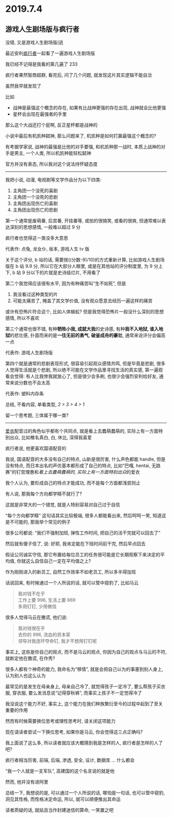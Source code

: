 # 2019.7.4

## 游戏人生剧场版与疯行者

没错, 又是游戏人生剧场版(逃

最近安利[疯行者](https://github.com/crazywa1ker)一起看了一遍游戏人生剧场版

我已经不记得是我看的第几遍了 233

疯行者果然智商超群, 看完后, 问了几个问题, 就发现这片其实逻辑不能自洽

虽然我早就发现了

比如

- 战神是最强这个概念的存在, 如果有比战神更强的存在出现, 战神就会比他更强
- 星杯会出现在最强者的手里

那么这个大战还打个屁啊, 反正星杯都是战神的

小说中最后有机凯种弑神, 那么问题来了, 机凯种是如何打赢最强这个概念的?

有考据学家说, 战神的最强是比他的对手要强, 和机凯种那一战时, 本质上战神的对手是男主, 一个人类, 所以机凯种能轻松弑神

官方并没有表态, 所以我对这个说法持怀疑态度

---

我把小说, 动漫, 电视剧等文学作品分为以下四类:

1. 主角团一个没死的喜剧
2. 主角团一个没死的悲剧
3. 主角团出现伤亡的喜剧
4. 主角团出现伤亡的悲剧

第一个通常是废萌番, 后宫番, 开挂番等, 或拍的很搞笑, 或看的很爽, 但通常难以表达深刻的思想感情, 一般难以超过 9 分

疯行者也觉得这一类没多大意思

代表作: 点兔, 龙女仆, 坂本, 游戏人生 tv 版

关于这个评分, b 站的话, 需要按((分数-9)/10)的方式重新计算, 比如游戏人生剧场版在 b 站 9.9 分, 所以它在大部分人眼里, 或是在其他站的评分制度里, 为 9 分上下, b 站 9 分以下的片就是史诗级烂片, 不用看了

第二个我觉得应该很有水平, 因为有种痛苦叫“生不如死”, 但是

1. 我没看过这种类型的片
2. 可能太痛苦了, 掩盖了其文学价值, 没有观众愿意去经历一遍这样的痛苦

或许有恐怖片符合这个, 比如人体蜈蚣? 但是我觉得恐怖片一般没什么深刻的思想感情, 所以不喜欢

第三个通常也很不错, 有种**牺牲小我, 成就大我**的史诗感, 有种**我不入地狱, 谁入地狱**的悲壮感, 扑面而来的是**一往无前的勇气**, **破釜成舟的豪壮**, 通常来说评分会偏高一点

代表作: 游戏人生剧场版

第四个就是通常的悲剧表现形式, 很容易引起观众感情共鸣, 但是毕竟是悲剧, 很多人觉得生活就是个悲剧, 所以绝不可能在文学作品里寻找生活的真实感, 第一遍观看会觉得: 有人比我惨我就放心了, 但是很少会多刷, 也很少会强烈安利给好友, 通常来说分数也不会太高

代表作: 塑料内存条

总结, 不看内容, 单看类型, _2 > 3 > 4 > 1_

留一个思考题, 三体属于哪一类?

---

[爱衣](https://zh.moegirl.org/%E8%8C%85%E9%87%8E%E7%88%B1%E8%A1%A3)配音过的角色似乎都有个共同点, 就是看上去蠢萌蠢萌的, 实际上有一方面特别出众, 比如椎名真白, 白, 休比, 深得我喜爱

疯行者说, 他更喜欢国语配音的

我说, 国语配音的大多没有自己的特点, 山新是很厉害, 什么声色都能 handle, 但是没有特点,
而日本出名的声优基本都形成了自己的特点, 比如“巴嘎, hentai, 无路赛”的钉宫理惠和*看上去蠢萌蠢萌的, 实际上有一方面特别出众*的爱衣

我个人认为, 要形成自己的特点才能成功, 而不是每个方面都浅尝则止

有人说, 那我每个方向都学精不就行了?

这就是非常大的一个错觉, 就是人特别容易对自己过于自信

“每个方向都学精” 这句话其实比较极端, 很多人都能看出来, 然后呵呵一笑, 知道这是不可能的, 那我举个常见的例子

很多公司都说: “我们不强制加班, 弹性工作时间, 把自己的活干完就可以回去了”

然后就有傻子信了, 说: 好耶, 我肯定能在下班时间前干完, 然后早点回去

假设公司诚实守信, 那它布置给每位员工的任务很可能是它长期观察下来决定的平均值, 你就这么自信自己一定在平均值之上?

作为刚刚进入的新员工, 自然工作效率不如老员工, 所以多半得加班

话说回来, 有时候通过一个人所说的话, 就可以管中窥豹了, 比如马云

> 我对钱不在乎  
> 工作上要 996, 生活上要 669  
> 多用钉钉, 少用微信

很多人觉得马云在撒谎, 他们说:

> 我对钱很在乎  
> 去你的 996, 流血的资本家  
> 领导对我连环夺命钉, 我才不想用钉钉呢

事实上, 这些是你自己的观点, 而不是马云的观点, 你因为自己的观点与马云的不符, 就断定他在撒谎, 在作秀?

很多人都有个神奇的能力, 我命名为“移情”, 就是会把自己以为的事塞到别人身上, 认为别人也这么认为

最常见的是发生在母亲身上, 母亲自己冷了, 就觉得孩子一定冷了, 要么帮孩子买衣服, 穿衣服, 要么发消息说“记得穿秋裤”, 而事实上孩子不一定觉得冷了

我没说这个能力不好, 事实上, 这个能力在我们种族繁衍至今的过程中起到了至关重要的作用

然而有时候需要换位思考或理性思考时, 请关闭这项能力

现在请读者尝试一下换位思考, 如果你是马云, 你会觉得这三点正确吗?

我上面说了这么多, 所以读者就应该大概猜到我是怎样的人, 疯行者是怎样的人了吧?

疯行者相当厉害, 前端, 后端, 渗透, 安全, 设计, 数据库 ... 什么都会

“我一个人就是一支军队”, 高建国的这个名言说的就是他

然而, 他并没有进阿里

总结一下, 我想说的是, 可以通过一个人所说的话, 哪怕是一句话, 也可以管中窥豹, 洞见其性格, 而性格决定命运, 所以, 就可以顺便推出其命运

读者质疑的话, 就姑且当作封建迷信的算命, 一笑置之吧

